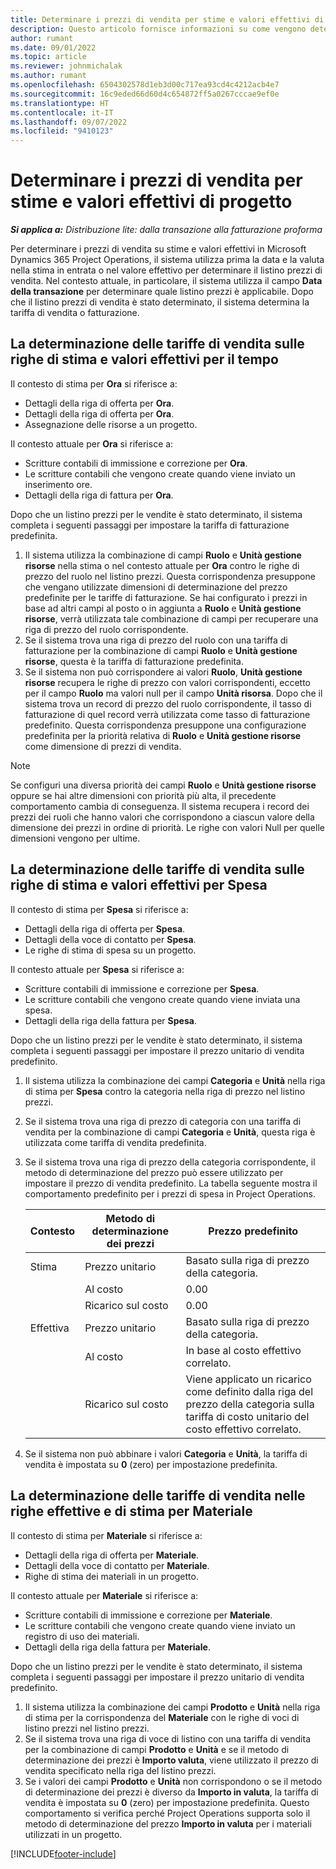 ```yaml
---
title: Determinare i prezzi di vendita per stime e valori effettivi di progetto
description: Questo articolo fornisce informazioni su come vengono determinati i prezzi di vendita per le stime di progetto e i valori effettivi.
author: rumant
ms.date: 09/01/2022
ms.topic: article
ms.reviewer: johnmichalak
ms.author: rumant
ms.openlocfilehash: 6504302578d1eb3d00c717ea93cd4c4212acb4e7
ms.sourcegitcommit: 16c9eded66d60d4c654872ff5a0267cccae9ef0e
ms.translationtype: HT
ms.contentlocale: it-IT
ms.lasthandoff: 09/07/2022
ms.locfileid: "9410123"
---
```

# <a name="determine-sales-prices-for-project-estimates-and-actuals"></a>Determinare i prezzi di vendita per stime e valori effettivi di progetto

_**Si applica a:** Distribuzione lite: dalla transazione alla fatturazione proforma_

Per determinare i prezzi di vendita su stime e valori effettivi in Microsoft Dynamics 365 Project Operations, il sistema utilizza prima la data e la valuta nella stima in entrata o nel valore effettivo per determinare il listino prezzi di vendita. Nel contesto attuale, in particolare, il sistema utilizza il campo **Data della transazione** per determinare quale listino prezzi è applicabile. Dopo che il listino prezzi di vendita è stato determinato, il sistema determina la tariffa di vendita o fatturazione.

## <a name="determining-sales-rates-on-actual-and-estimate-lines-for-time"></a>La determinazione delle tariffe di vendita sulle righe di stima e valori effettivi per il tempo

Il contesto di stima per **Ora** si riferisce a:

- Dettagli della riga di offerta per **Ora**.
- Dettagli della riga di offerta per **Ora**.
- Assegnazione delle risorse a un progetto.

Il contesto attuale per **Ora** si riferisce a:

- Scritture contabili di immissione e correzione per **Ora**.
- Le scritture contabili che vengono create quando viene inviato un inserimento ore.
- Dettagli della riga di fattura per **Ora**. 

Dopo che un listino prezzi per le vendite è stato determinato, il sistema completa i seguenti passaggi per impostare la tariffa di fatturazione predefinita.

1. Il sistema utilizza la combinazione di campi **Ruolo** e **Unità gestione risorse** nella stima o nel contesto attuale per **Ora** contro le righe di prezzo del ruolo nel listino prezzi. Questa corrispondenza presuppone che vengano utilizzate dimensioni di determinazione del prezzo predefinite per le tariffe di fatturazione. Se hai configurato i prezzi in base ad altri campi al posto o in aggiunta a **Ruolo** e **Unità gestione risorse**, verrà utilizzata tale combinazione di campi per recuperare una riga di prezzo del ruolo corrispondente.
1. Se il sistema trova una riga di prezzo del ruolo con una tariffa di fatturazione per la combinazione di campi **Ruolo** e **Unità gestione risorse**, questa è la tariffa di fatturazione predefinita.
1. Se il sistema non può corrispondere ai valori **Ruolo**, **Unità gestione risorse** recupera le righe di prezzo con valori corrispondenti, eccetto per il campo **Ruolo** ma valori null per il campo **Unità risorsa**. Dopo che il sistema trova un record di prezzo del ruolo corrispondente, il tasso di fatturazione di quel record verrà utilizzata come tasso di fatturazione predefinito. Questa corrispondenza presuppone una configurazione predefinita per la priorità relativa di **Ruolo** e **Unità gestione risorse** come dimensione di prezzi di vendita.

> [!NOTE]
> Se configuri una diversa priorità dei campi **Ruolo** e **Unità gestione risorse** oppure se hai altre dimensioni con priorità più alta, il precedente comportamento cambia di conseguenza. Il sistema recupera i record dei prezzi dei ruoli che hanno valori che corrispondono a ciascun valore della dimensione dei prezzi in ordine di priorità. Le righe con valori Null per quelle dimensioni vengono per ultime.

## <a name="determining-sales-rates-on-actual-and-estimate-lines-for-expense"></a>La determinazione delle tariffe di vendita sulle righe di stima e valori effettivi per Spesa

Il contesto di stima per **Spesa** si riferisce a:

- Dettagli della riga di offerta per **Spesa**.
- Dettagli della voce di contatto per **Spesa**.
- Le righe di stima di spesa su un progetto.

Il contesto attuale per **Spesa** si riferisce a:

- Scritture contabili di immissione e correzione per **Spesa**.
- Le scritture contabili che vengono create quando viene inviata una spesa.
- Dettagli della riga della fattura per **Spesa**. 

Dopo che un listino prezzi per le vendite è stato determinato, il sistema completa i seguenti passaggi per impostare il prezzo unitario di vendita predefinito.

1. Il sistema utilizza la combinazione dei campi **Categoria** e **Unità** nella riga di stima per **Spesa** contro la categoria nella riga di prezzo nel listino prezzi.
1. Se il sistema trova una riga di prezzo di categoria con una tariffa di vendita per la combinazione di campi **Categoria** e **Unità**, questa riga è utilizzata come tariffa di vendita predefinita.
1. Se il sistema trova una riga di prezzo della categoria corrispondente, il metodo di determinazione del prezzo può essere utilizzato per impostare il prezzo di vendita predefinito. La tabella seguente mostra il comportamento predefinito per i prezzi di spesa in Project Operations.

    | Contesto | Metodo di determinazione dei prezzi | Prezzo predefinito |
    | --- | --- | --- |
    | Stima | Prezzo unitario | Basato sulla riga di prezzo della categoria. |
    |        | Al costo | 0.00 |
    |        | Ricarico sul costo | 0.00 |
    | Effettiva | Prezzo unitario | Basato sulla riga di prezzo della categoria. |
    |        | Al costo | In base al costo effettivo correlato. |
    |        | Ricarico sul costo | Viene applicato un ricarico come definito dalla riga del prezzo della categoria sulla tariffa di costo unitario del costo effettivo correlato. |

1. Se il sistema non può abbinare i valori **Categoria** e **Unità**, la tariffa di vendita è impostata su **0** (zero) per impostazione predefinita.

## <a name="determining-sales-rates-on-actual-and-estimate-lines-for-material"></a>La determinazione delle tariffe di vendita nelle righe effettive e di stima per Materiale

Il contesto di stima per **Materiale** si riferisce a:

- Dettagli della riga di offerta per **Materiale**.
- Dettagli della voce di contatto per **Materiale**.
- Righe di stima dei materiali in un progetto.

Il contesto attuale per **Materiale** si riferisce a:

- Scritture contabili di immissione e correzione per **Materiale**.
- Le scritture contabili che vengono create quando viene inviato un registro di uso dei materiali.
- Dettagli della riga della fattura per **Materiale**. 

Dopo che un listino prezzi per le vendite è stato determinato, il sistema completa i seguenti passaggi per impostare il prezzo unitario di vendita predefinito.

1. Il sistema utilizza la combinazione dei campi **Prodotto** e **Unità** nella riga di stima per la corrispondenza del **Materiale** con le righe di voci di listino prezzi nel listino prezzi.
1. Se il sistema trova una riga di voce di listino con una tariffa di vendita per la combinazione di campi **Prodotto** e **Unità** e se il metodo di determinazione dei prezzi è **Importo valuta**, viene utilizzato il prezzo di vendita specificato nella riga del listino prezzi. 
1. Se i valori dei campi **Prodotto** e **Unità** non corrispondono o se il metodo di determinazione dei prezzi è diverso da **Importo in valuta**, la tariffa di vendita è impostata su **0** (zero) per impostazione predefinita. Questo comportamento si verifica perché Project Operations supporta solo il metodo di determinazione del prezzo **Importo in valuta** per i materiali utilizzati in un progetto.

[!INCLUDE[footer-include](../../includes/footer-banner.md)]
